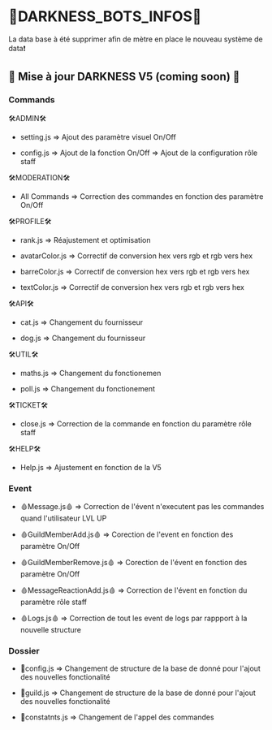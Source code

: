 # 👾DARKNESS_BOTS_INFOS👾
La data base à été supprimer afin de mètre en place le nouveau système de data❗

## 🤖 Mise à jour DARKNESS V5 (coming soon) 🤖

### Commands

🛠ADMIN🛠
* setting.js
=> Ajout des paramètre visuel On/Off

* config.js
=> Ajout de la fonction On/Off
=> Ajout de la configuration rôle staff

🛠MODERATION🛠
* All Commands
=> Correction des commandes en fonction des paramètre On/Off

🛠PROFILE🛠
* rank.js
=> Réajustement et optimisation

* avatarColor.js
=> Correctif de conversion hex vers rgb et rgb vers hex

* barreColor.js
=> Correctif de conversion hex vers rgb et rgb vers hex

* textColor.js
=> Correctif de conversion hex vers rgb et rgb vers hex

🛠API🛠
* cat.js
=> Changement du fournisseur

* dog.js
=> Changement du fournisseur

🛠UTIL🛠
* maths.js
=> Changement du fonctionemen

* poll.js
=> Changement du fonctionement

🛠TICKET🛠
* close.js
=> Correction de la commande en fonction du paramètre rôle staff

🛠HELP🛠
* Help.js
=> Ajustement en  fonction de la V5

### Event

* 🩸Message.js🩸
=> Correction de l'évent n'executent pas les commandes quand l'utilisateur LVL UP

* 🩸GuildMemberAdd.js🩸
=> Corection de l'event en fonction des paramètre On/Off

* 🩸GuildMemberRemove.js🩸
=> Corection de l'évent en fonction des paramètre On/Off

* 🩸MessageReactionAdd.js🩸
=> Correction de l'évent en fonction du paramètre rôle staff

* 🩸Logs.js🩸
=> Correction de tout les event de logs par rappport à la nouvelle structure

### Dossier

* 🎁config.js
=> Changement de structure de la base de donné pour l'ajout des nouvelles fonctionalité

* 🎁guild.js
=> Changement de structure de la base de donné pour l'ajout des nouvelles fonctionalité

* 🎁constatnts.js
=> Changement de l'appel des commandes
